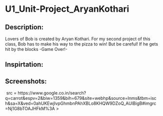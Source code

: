 # U1_Unit-Project_AryanKothari
<h2> Description: </h2>
<p> Lovers of Bob is created by Aryan Kothari. For my second project of this class, 
 Bob has to make his way to the pizza to win! But be careful! If he gets hit by the blocks -Game Over!- <p>

<h2> Inspirtation: </h2>



<h2> Screenshots: </h2>
<img> src = https://www.google.co.in/search?q=carrot&espv=2&biw=1359&bih=679&site=webhp&source=lnms&tbm=isch&sa=X&ved=0ahUKEwjIvpGhmbnPAhXBLo8KHQW9DZoQ_AUIBigB#imgrc=Nj1G8bTOAJHFkM%3A >
